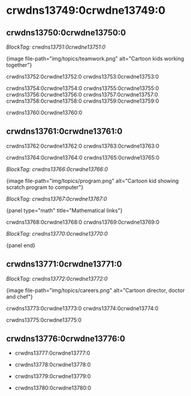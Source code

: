 # crwdns13749:0crwdne13749:0

## crwdns13750:0crwdne13750:0

*BlockTag: crwdns13751:0crwdne13751:0*

{image file-path="img/topics/teamwork.png" alt="Cartoon kids working together"}

crwdns13752:0crwdne13752:0 crwdns13753:0crwdne13753:0

crwdns13754:0crwdne13754:0 crwdns13755:0crwdne13755:0 crwdns13756:0crwdne13756:0 crwdns13757:0crwdne13757:0 crwdns13758:0crwdne13758:0 crwdns13759:0crwdne13759:0

crwdns13760:0crwdne13760:0

## crwdns13761:0crwdne13761:0

crwdns13762:0crwdne13762:0 crwdns13763:0crwdne13763:0

crwdns13764:0crwdne13764:0 crwdns13765:0crwdne13765:0

*BlockTag: crwdns13766:0crwdne13766:0*

{image file-path="img/topics/program.png" alt="Cartoon kid showing scratch program to computer"}

*BlockTag: crwdns13767:0crwdne13767:0*

{panel type="math" title="Mathematical links"}

crwdns13768:0crwdne13768:0 crwdns13769:0crwdne13769:0

*BlockTag: crwdns13770:0crwdne13770:0*

{panel end}

## crwdns13771:0crwdne13771:0

*BlockTag: crwdns13772:0crwdne13772:0*

{image file-path="img/topics/careers.png" alt="Cartoon director, doctor and chef"}

crwdns13773:0crwdne13773:0 crwdns13774:0crwdne13774:0

crwdns13775:0crwdne13775:0

## crwdns13776:0crwdne13776:0

- crwdns13777:0crwdne13777:0

- crwdns13778:0crwdne13778:0

- crwdns13779:0crwdne13779:0

- crwdns13780:0crwdne13780:0